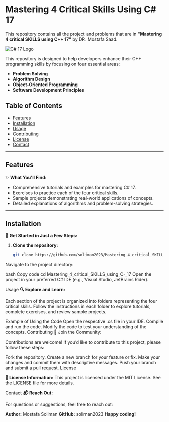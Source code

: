 # Mastering 4 Critical Skills Using C# 17
This repository contains all the project and problems that are in **"Mastering 4 critical SKILLS using C++ 17"** by DR. Mostafa Saad.

![C# 17 Logo]([https://upload.wikimedia.org/wikipedia/commons/0/99/C_Sharp_logo.svg](https://upload.wikimedia.org/wikipedia/commons/1/18/ISO_C%2B%2B_Logo.svg))

This repository is designed to help developers enhance their C++ programming skills by focusing on four essential areas:

- **Problem Solving**
- **Algorithm Design**
- **Object-Oriented Programming**
- **Software Development Principles**

## Table of Contents

- [Features](#features)
- [Installation](#installation)
- [Usage](#usage)
- [Contributing](#contributing)
- [License](#license)
- [Contact](#contact)

---

## Features

✨ **What You'll Find:**

- Comprehensive tutorials and examples for mastering C# 17.
- Exercises to practice each of the four critical skills.
- Sample projects demonstrating real-world applications of concepts.
- Detailed explanations of algorithms and problem-solving strategies.

---

## Installation

🚀 **Get Started in Just a Few Steps:**

1. **Clone the repository:**

   ```bash
   git clone https://github.com/soliman2023/Mastering_4_critical_SKILLS_using_C-_17.git
Navigate to the project directory:

bash
Copy code
cd Mastering_4_critical_SKILLS_using_C-_17
Open the project in your preferred C# IDE (e.g., Visual Studio, JetBrains Rider).

Usage
**🔍 Explore and Learn:**

Each section of the project is organized into folders representing the four critical skills. Follow the instructions in each folder to explore tutorials, complete exercises, and review sample projects.

Example of Using the Code
Open the respective .cs file in your IDE.
Compile and run the code.
Modify the code to test your understanding of the concepts.
Contributing
🤝 Join the Community:

Contributions are welcome! If you’d like to contribute to this project, please follow these steps:

Fork the repository.
Create a new branch for your feature or fix.
Make your changes and commit them with descriptive messages.
Push your branch and submit a pull request.
License

**📄 License Information:** This project is licensed under the MIT License. See the LICENSE file for more details.

Contact
**📬 Reach Out:**

For questions or suggestions, feel free to reach out:

**Author:** Mostafa Soliman
**GitHub:** soliman2023
**Happy coding!**
